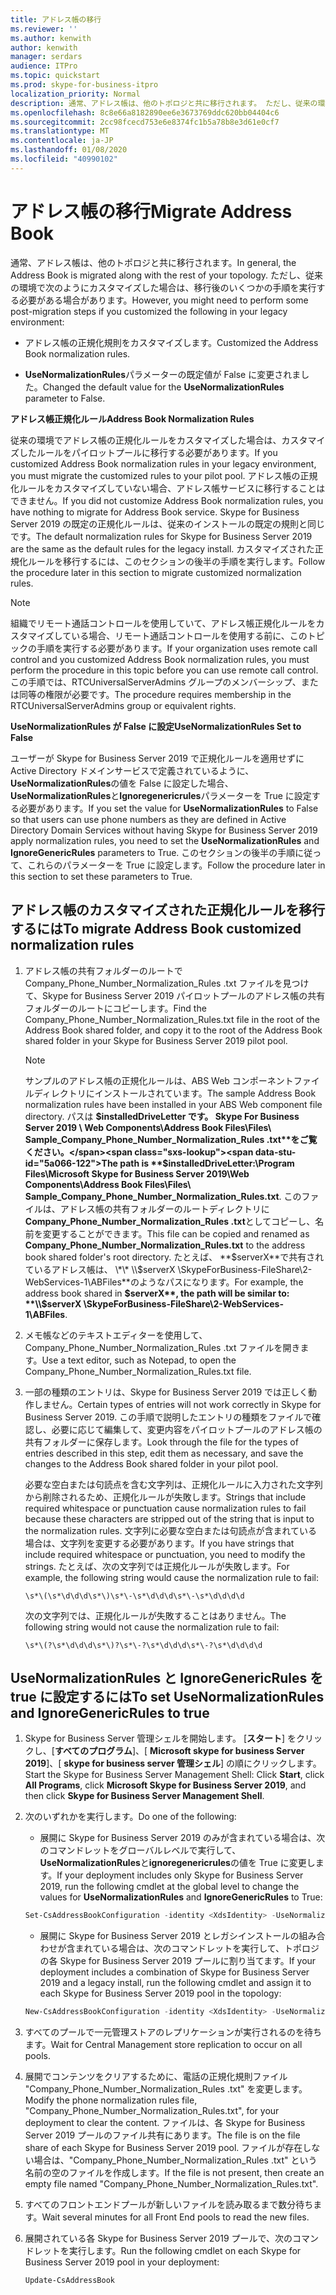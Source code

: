 ```yaml
---
title: アドレス帳の移行
ms.reviewer: ''
ms.author: kenwith
author: kenwith
manager: serdars
audience: ITPro
ms.topic: quickstart
ms.prod: skype-for-business-itpro
localization_priority: Normal
description: 通常、アドレス帳は、他のトポロジと共に移行されます。 ただし、従来の環境で次のようにカスタマイズした場合は、移行後のいくつかの手順を実行する必要がある場合があります。
ms.openlocfilehash: 8c8e66a8182890ee6e3673769ddc620bb04404c6
ms.sourcegitcommit: 2cc98fcecd753e6e8374fc1b5a78b8e3d61e0cf7
ms.translationtype: MT
ms.contentlocale: ja-JP
ms.lasthandoff: 01/08/2020
ms.locfileid: "40990102"
---
```

# <a name="migrate-address-book"></a><span data-ttu-id="5a066-104">アドレス帳の移行</span><span class="sxs-lookup"><span data-stu-id="5a066-104">Migrate Address Book</span></span>

<span data-ttu-id="5a066-105">通常、アドレス帳は、他のトポロジと共に移行されます。</span><span class="sxs-lookup"><span data-stu-id="5a066-105">In general, the Address Book is migrated along with the rest of your topology.</span></span> <span data-ttu-id="5a066-106">ただし、従来の環境で次のようにカスタマイズした場合は、移行後のいくつかの手順を実行する必要がある場合があります。</span><span class="sxs-lookup"><span data-stu-id="5a066-106">However, you might need to perform some post-migration steps if you customized the following in your legacy environment:</span></span> 

- <span data-ttu-id="5a066-107">アドレス帳の正規化規則をカスタマイズします。</span><span class="sxs-lookup"><span data-stu-id="5a066-107">Customized the Address Book normalization rules.</span></span>

- <span data-ttu-id="5a066-108">**UseNormalizationRules**パラメーターの既定値が False に変更されました。</span><span class="sxs-lookup"><span data-stu-id="5a066-108">Changed the default value for the **UseNormalizationRules** parameter to False.</span></span> 


 <span data-ttu-id="5a066-109">**アドレス帳正規化ルール**</span><span class="sxs-lookup"><span data-stu-id="5a066-109">**Address Book Normalization Rules**</span></span>

<span data-ttu-id="5a066-110">従来の環境でアドレス帳の正規化ルールをカスタマイズした場合は、カスタマイズしたルールをパイロットプールに移行する必要があります。</span><span class="sxs-lookup"><span data-stu-id="5a066-110">If you customized Address Book normalization rules in your legacy environment, you must migrate the customized rules to your pilot pool.</span></span> <span data-ttu-id="5a066-111">アドレス帳の正規化ルールをカスタマイズしていない場合、アドレス帳サービスに移行することはできません。</span><span class="sxs-lookup"><span data-stu-id="5a066-111">If you did not customize Address Book normalization rules, you have nothing to migrate for Address Book service.</span></span> <span data-ttu-id="5a066-112">Skype for Business Server 2019 の既定の正規化ルールは、従来のインストールの既定の規則と同じです。</span><span class="sxs-lookup"><span data-stu-id="5a066-112">The default normalization rules for Skype for Business Server 2019 are the same as the default rules for the legacy install.</span></span> <span data-ttu-id="5a066-113">カスタマイズされた正規化ルールを移行するには、このセクションの後半の手順を実行します。</span><span class="sxs-lookup"><span data-stu-id="5a066-113">Follow the procedure later in this section to migrate customized normalization rules.</span></span>

> [!NOTE]
> <span data-ttu-id="5a066-114">組織でリモート通話コントロールを使用していて、アドレス帳正規化ルールをカスタマイズしている場合、リモート通話コントロールを使用する前に、このトピックの手順を実行する必要があります。</span><span class="sxs-lookup"><span data-stu-id="5a066-114">If your organization uses remote call control and you customized Address Book normalization rules, you must perform the procedure in this topic before you can use remote call control.</span></span> <span data-ttu-id="5a066-115">この手順では、RTCUniversalServerAdmins グループのメンバーシップ、または同等の権限が必要です。</span><span class="sxs-lookup"><span data-stu-id="5a066-115">The procedure requires membership in the RTCUniversalServerAdmins group or equivalent rights.</span></span> 

 <span data-ttu-id="5a066-116">**UseNormalizationRules が False に設定**</span><span class="sxs-lookup"><span data-stu-id="5a066-116">**UseNormalizationRules Set to False**</span></span>

<span data-ttu-id="5a066-117">ユーザーが Skype for Business Server 2019 で正規化ルールを適用せずに Active Directory ドメインサービスで定義されているように、 **UseNormalizationRules**の値を False に設定した場合、 **UseNormalizationRules**と**Ignoregenericrules**パラメーターを True に設定する必要があります。</span><span class="sxs-lookup"><span data-stu-id="5a066-117">If you set the value for **UseNormalizationRules** to False so that users can use phone numbers as they are defined in Active Directory Domain Services without having Skype for Business Server 2019 apply normalization rules, you need to set the **UseNormalizationRules** and **IgnoreGenericRules** parameters to True.</span></span> <span data-ttu-id="5a066-118">このセクションの後半の手順に従って、これらのパラメーターを True に設定します。</span><span class="sxs-lookup"><span data-stu-id="5a066-118">Follow the procedure later in this section to set these parameters to True.</span></span> 

## <a name="to-migrate-address-book-customized-normalization-rules"></a><span data-ttu-id="5a066-119">アドレス帳のカスタマイズされた正規化ルールを移行するには</span><span class="sxs-lookup"><span data-stu-id="5a066-119">To migrate Address Book customized normalization rules</span></span>

1. <span data-ttu-id="5a066-120">アドレス帳の共有フォルダーのルートで Company_Phone_Number_Normalization_Rules .txt ファイルを見つけて、Skype for Business Server 2019 パイロットプールのアドレス帳の共有フォルダーのルートにコピーします。</span><span class="sxs-lookup"><span data-stu-id="5a066-120">Find the Company_Phone_Number_Normalization_Rules.txt file in the root of the Address Book shared folder, and copy it to the root of the Address Book shared folder in your Skype for Business Server 2019 pilot pool.</span></span>

    > [!NOTE]
    > <span data-ttu-id="5a066-121">サンプルのアドレス帳の正規化ルールは、ABS Web コンポーネントファイルディレクトリにインストールされています。</span><span class="sxs-lookup"><span data-stu-id="5a066-121">The sample Address Book normalization rules have been installed in your ABS Web component file directory.</span></span> <span data-ttu-id="5a066-122">パスは **$installedDriveLetter です。 Skype For Business Server 2019 \ Web Components\Address Book Files\Files\ Sample_Company_Phone_Number_Normalization_Rules .txt**をご覧ください。</span><span class="sxs-lookup"><span data-stu-id="5a066-122">The path is **$installedDriveLetter:\Program Files\Microsoft Skype for Business Server 2019\Web Components\Address Book Files\Files\ Sample_Company_Phone_Number_Normalization_Rules.txt**.</span></span> <span data-ttu-id="5a066-123">このファイルは、アドレス帳の共有フォルダーのルートディレクトリに**Company_Phone_Number_Normalization_Rules .txt**としてコピーし、名前を変更することができます。</span><span class="sxs-lookup"><span data-stu-id="5a066-123">This file can be copied and renamed as **Company_Phone_Number_Normalization_Rules.txt** to the address book shared folder's root directory.</span></span> <span data-ttu-id="5a066-124">たとえば、 **$serverX**で共有されているアドレス帳は、 \*\* \\$serverX \SkypeForBusiness-FileShare\2-WebServices-1\ABFiles\*\*のようなパスになります。</span><span class="sxs-lookup"><span data-stu-id="5a066-124">For example, the address book shared in **$serverX**, the path will be similar to: **\\$serverX \SkypeForBusiness-FileShare\2-WebServices-1\ABFiles**.</span></span> 

2. <span data-ttu-id="5a066-125">メモ帳などのテキストエディターを使用して、Company_Phone_Number_Normalization_Rules .txt ファイルを開きます。</span><span class="sxs-lookup"><span data-stu-id="5a066-125">Use a text editor, such as Notepad, to open the Company_Phone_Number_Normalization_Rules.txt file.</span></span>

3. <span data-ttu-id="5a066-126">一部の種類のエントリは、Skype for Business Server 2019 では正しく動作しません。</span><span class="sxs-lookup"><span data-stu-id="5a066-126">Certain types of entries will not work correctly in Skype for Business Server 2019.</span></span> <span data-ttu-id="5a066-127">この手順で説明したエントリの種類をファイルで確認し、必要に応じて編集して、変更内容をパイロットプールのアドレス帳の共有フォルダーに保存します。</span><span class="sxs-lookup"><span data-stu-id="5a066-127">Look through the file for the types of entries described in this step, edit them as necessary, and save the changes to the Address Book shared folder in your pilot pool.</span></span>

    <span data-ttu-id="5a066-128">必要な空白または句読点を含む文字列は、正規化ルールに入力された文字列から削除されるため、正規化ルールが失敗します。</span><span class="sxs-lookup"><span data-stu-id="5a066-128">Strings that include required whitespace or punctuation cause normalization rules to fail because these characters are stripped out of the string that is input to the normalization rules.</span></span> <span data-ttu-id="5a066-129">文字列に必要な空白または句読点が含まれている場合は、文字列を変更する必要があります。</span><span class="sxs-lookup"><span data-stu-id="5a066-129">If you have strings that include required whitespace or punctuation, you need to modify the strings.</span></span> <span data-ttu-id="5a066-130">たとえば、次の文字列では正規化ルールが失敗します。</span><span class="sxs-lookup"><span data-stu-id="5a066-130">For example, the following string would cause the normalization rule to fail:</span></span>

   ```
   \s*\(\s*\d\d\d\s*\)\s*\-\s*\d\d\d\s*\-\s*\d\d\d\d
   ```

    <span data-ttu-id="5a066-131">次の文字列では、正規化ルールが失敗することはありません。</span><span class="sxs-lookup"><span data-stu-id="5a066-131">The following string would not cause the normalization rule to fail:</span></span>

   ```
   \s*\(?\s*\d\d\d\s*\)?\s*\-?\s*\d\d\d\s*\-?\s*\d\d\d\d
   ```

## <a name="to-set-usenormalizationrules-and-ignoregenericrules-to-true"></a><span data-ttu-id="5a066-132">UseNormalizationRules と IgnoreGenericRules を true に設定するには</span><span class="sxs-lookup"><span data-stu-id="5a066-132">To set UseNormalizationRules and IgnoreGenericRules to true</span></span>

1. <span data-ttu-id="5a066-133">Skype for Business Server 管理シェルを開始します。 [**スタート**] をクリックし、[**すべてのプログラム**]、[ **Microsoft skype for business Server 2019**]、[ **skype for business server 管理シェル**] の順にクリックします。</span><span class="sxs-lookup"><span data-stu-id="5a066-133">Start the Skype for Business Server Management Shell: Click **Start**, click **All Programs**, click **Microsoft Skype for Business Server 2019**, and then click **Skype for Business Server Management Shell**.</span></span>

2. <span data-ttu-id="5a066-134">次のいずれかを実行します。</span><span class="sxs-lookup"><span data-stu-id="5a066-134">Do one of the following:</span></span>

   - <span data-ttu-id="5a066-135">展開に Skype for Business Server 2019 のみが含まれている場合は、次のコマンドレットをグローバルレベルで実行して、 **UseNormalizationRules**と**ignoregenericrules**の値を True に変更します。</span><span class="sxs-lookup"><span data-stu-id="5a066-135">If your deployment includes only Skype for Business Server 2019, run the following cmdlet at the global level to change the values for **UseNormalizationRules** and **IgnoreGenericRules** to True:</span></span> 

   ```PowerShell
   Set-CsAddressBookConfiguration -identity <XdsIdentity> -UseNormalizationRules=$true -IgnoreGenericRules=$true
   ```

   - <span data-ttu-id="5a066-136">展開に Skype for Business Server 2019 とレガシインストールの組み合わせが含まれている場合は、次のコマンドレットを実行して、トポロジの各 Skype for Business Server 2019 プールに割り当てます。</span><span class="sxs-lookup"><span data-stu-id="5a066-136">If your deployment includes a combination of Skype for Business Server 2019 and a legacy install, run the following cmdlet and assign it to each Skype for Business Server 2019 pool in the topology:</span></span>

   ```PowerShell
   New-CsAddressBookConfiguration -identity <XdsIdentity> -UseNormalizationRules=$true -IgnoreGenericRules=$true
   ```

3. <span data-ttu-id="5a066-137">すべてのプールで一元管理ストアのレプリケーションが実行されるのを待ちます。</span><span class="sxs-lookup"><span data-stu-id="5a066-137">Wait for Central Management store replication to occur on all pools.</span></span>

4. <span data-ttu-id="5a066-138">展開でコンテンツをクリアするために、電話の正規化規則ファイル "Company_Phone_Number_Normalization_Rules .txt" を変更します。</span><span class="sxs-lookup"><span data-stu-id="5a066-138">Modify the phone normalization rules file, "Company_Phone_Number_Normalization_Rules.txt", for your deployment to clear the content.</span></span> <span data-ttu-id="5a066-139">ファイルは、各 Skype for Business Server 2019 プールのファイル共有にあります。</span><span class="sxs-lookup"><span data-stu-id="5a066-139">The file is on the file share of each Skype for Business Server 2019 pool.</span></span> <span data-ttu-id="5a066-140">ファイルが存在しない場合は、"Company_Phone_Number_Normalization_Rules .txt" という名前の空のファイルを作成します。</span><span class="sxs-lookup"><span data-stu-id="5a066-140">If the file is not present, then create an empty file named "Company_Phone_Number_Normalization_Rules.txt".</span></span>

5. <span data-ttu-id="5a066-141">すべてのフロントエンドプールが新しいファイルを読み取るまで数分待ちます。</span><span class="sxs-lookup"><span data-stu-id="5a066-141">Wait several minutes for all Front End pools to read the new files.</span></span>

6. <span data-ttu-id="5a066-142">展開されている各 Skype for Business Server 2019 プールで、次のコマンドレットを実行します。</span><span class="sxs-lookup"><span data-stu-id="5a066-142">Run the following cmdlet on each Skype for Business Server 2019 pool in your deployment:</span></span>

   ```PowerShell
   Update-CsAddressBook
   ```


